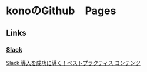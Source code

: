 # konoのGithub　Pages

## Links

### [Slack](https://kono1029.github.io/Slack.md)
[Slack 導入を成功に導く！ベストプラクティス コンテンツ](https://slack-success.splashthat.com/)
